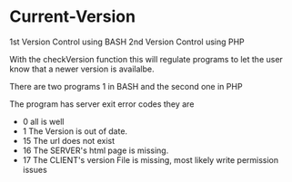 # Current-Version
1st Version Control using BASH
2nd Version Control using PHP

With the checkVersion function this will regulate programs to let the user know that a newer version is availalbe.

There are two programs 1 in BASH and the second one in PHP


The program has server exit error codes they are
* 0   all is well
* 1   The Version is out of date.
* 15  The url does not exist
* 16  The SERVER's html page is missing.
* 17  The CLIENT's version File is missing, most likely write permission issues
